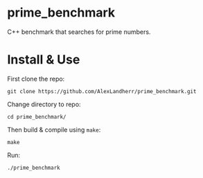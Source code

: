 # prime_benchmark
C++ benchmark that searches for prime numbers.

# Install & Use
First clone the repo:
```
git clone https://github.com/AlexLandherr/prime_benchmark.git
```
Change directory to repo:
```
cd prime_benchmark/
```

Then build & compile using `make`:
```
make
```

Run:
```
./prime_benchmark
```
